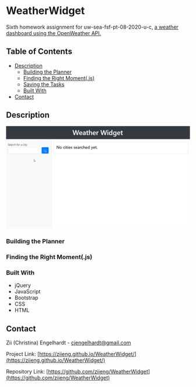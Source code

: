 # WeatherWidget
Sixth homework assignment for uw-sea-fsf-pt-08-2020-u-c, [a weather dashboard using the OpenWeather API.](https://github.com/ziieng/WeatherWidget)

## Table of Contents

* [Description](#description)
  * [Building the Planner](#building-the-planner)
  * [Finding the Right Moment(.js)](#finding-the-right-momentjs)
  * [Saving the Tasks](#saving-the-tasks)
  * [Built With](#built-with)
* [Contact](#contact)

## Description 


![Project Screenshot](Assets/Weather.gif)

### Building the Planner


### Finding the Right Moment(.js)


### Built With

* jQuery
* JavaScript
* Bootstrap
* CSS
* HTML

## Contact

Zii (Christina) Engelhardt - cjengelhardt@gmail.com

Project Link: [https://ziieng.github.io/WeatherWidget/](https://ziieng.github.io/WeatherWidget/)

Repository Link: [https://github.com/ziieng/WeatherWidget](https://github.com/ziieng/WeatherWidget)

[1]:<https://ziieng.github.io/WeatherWidget/>